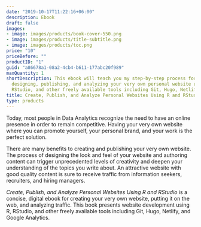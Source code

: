 ```yaml
---
date: "2019-10-17T11:22:16+06:00"
description: Ebook
draft: false
images:
- image: images/products/book-cover-550.png
- image: images/products/title-subtitle.png
- image: images/products/toc.png
price: "10"
priceBefore: ""
productID: "1"
guid: "a86678a1-08a2-4cb4-b611-177abc20f989"
maxQuantity: 1
shortDescription: This ebook will teach you my step-by-step process for creating, 
  designing, publishing, and analyzing your very own personal website using R,
  RStudio, and other freely available tools including Git, Hugo, Netlify, and Google Analytics.
title: Create, Publish, and Analyze Personal Websites Using R and RStudio
type: products
---
```


Today, most people in Data Analytics recognize the need to have an online presence in order to remain competitive. Having your very own website where you can promote yourself, your personal brand, and your work is the perfect solution. 

There are many benefits to creating and publishing your very own website. The process of designing the look and feel of your website and authoring content can trigger unprecedented levels of creativity and deepen your understanding of the topics you write about. An attractive website with good quality content is sure to receive traffic from information seekers, recruiters, and hiring managers. 

*Create, Publish, and Analyze Personal Websites Using R and RStudio* is a concise, digital ebook for creating your very own website, putting it on the web, and analyzing traffic. This book presents website development using R, RStudio, and other freely available tools including Git, Hugo, Netlify, and Google Analytics.
